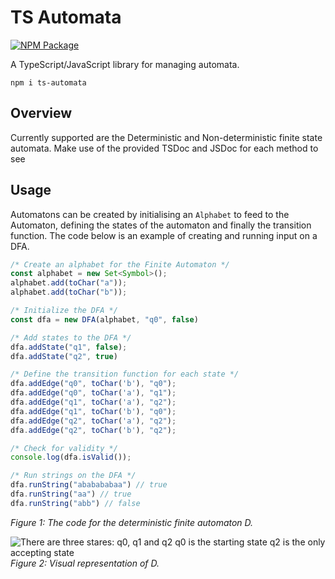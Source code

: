 # TS Automata

[![NPM Package](https://img.shields.io/npm/v/ts-automata.svg?style=flat)](https://npmjs.org/package/ts-automata "View this project on npm")

A TypeScript/JavaScript library for managing automata. 

```shell
npm i ts-automata
```

## Overview

Currently supported are the Deterministic and Non-deterministic finite state automata. 
Make use of the provided TSDoc and JSDoc for each method to see 

## Usage

Automatons can be created by initialising an `Alphabet` to feed to the Automaton,
defining the states of the automaton and finally the transition function. 
The code below is an example of creating and running input on a DFA.

```typescript
/* Create an alphabet for the Finite Automaton */
const alphabet = new Set<Symbol>();
alphabet.add(toChar("a"));
alphabet.add(toChar("b"));

/* Initialize the DFA */
const dfa = new DFA(alphabet, "q0", false)

/* Add states to the DFA */
dfa.addState("q1", false);
dfa.addState("q2", true)

/* Define the transition function for each state */
dfa.addEdge("q0", toChar('b'), "q0");
dfa.addEdge("q0", toChar('a'), "q1");
dfa.addEdge("q1", toChar('a'), "q2");
dfa.addEdge("q1", toChar('b'), "q0");
dfa.addEdge("q2", toChar('a'), "q2");
dfa.addEdge("q2", toChar('b'), "q2");

/* Check for validity */
console.log(dfa.isValid()); 

/* Run strings on the DFA */
dfa.runString("ababababaa") // true
dfa.runString("aa") // true
dfa.runString("abb") // false
```
_Figure 1: The code for the deterministic finite automaton D._

![There are three stares: q0, q1 and q2
q0 is the starting state
q2 is the only accepting state](https://i.imgur.com/pRuPlEv.jpeg "Image of the DFA described in the code abov")
_Figure 2: Visual representation of D._

